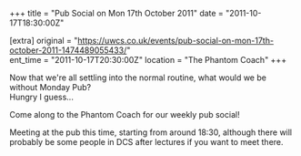 +++
title = "Pub Social on Mon 17th October 2011"
date = "2011-10-17T18:30:00Z"

[extra]
original = "https://uwcs.co.uk/events/pub-social-on-mon-17th-october-2011-1474489055433/"    
ent_time = "2011-10-17T20:30:00Z"
location = "The Phantom Coach"
+++

Now that we're all settling into the normal routine, what would we be without Monday Pub?  
Hungry I guess...

Come along to the Phantom Coach for our weekly pub social\!

Meeting at the pub this time, starting from around 18:30, although there will probably be some people in DCS after lectures if you want to meet there.


